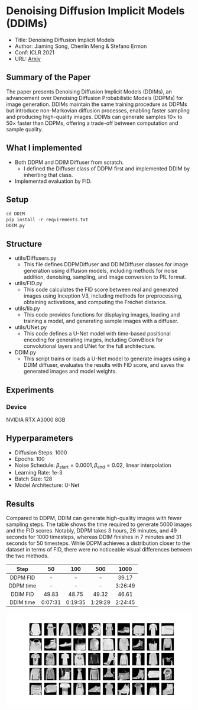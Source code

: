 # Denoising Diffusion Implicit Models (DDIMs)
- Title: Denoising Diffusion Implicit Models
- Author: Jiaming Song, Chenlin Meng & Stefano Ermon
- Conf: ICLR 2021
- URL: [Arxiv](https://arxiv.org/pdf/2010.02502)

## Summary of the Paper
The paper presents Denoising Diffusion Implicit Models (DDIMs), an advancement over Denoising Diffusion Probabilistic Models (DDPMs) for image generation. DDIMs maintain the same training procedure as DDPMs but introduce non-Markovian diffusion processes, enabling faster sampling and producing high-quality images. DDIMs can generate samples 10× to 50× faster than DDPMs, offering a trade-off between computation and sample quality. 

## What I implemented
- Both DDPM and DDIM Diffuser from scratch.
  - I defined the Diffuser class of DDPM first and implemented DDIM by inheriting that class.
- Implemented evaluation by FID.

## Setup
```
cd DDIM
pip install -r requirements.txt
DDIM.py
```

## Structure
- utils/Diffusers.py
  - This file defines DDPMDiffuser and DDIMDiffuser classes for image generation using diffusion models, including methods for noise addition, denoising, sampling, and image conversion to PIL format.
- utils/FID.py
  - This code calculates the FID score between real and generated images using Inception V3, including methods for preprocessing, obtaining activations, and computing the Fréchet distance.
- utils/lib.py
  - This code provides functions for displaying images, loading and training a model, and generating sample images with a diffuser.
- utils/UNet.py
  - This code defines a U-Net model with time-based positional encoding for generating images, including ConvBlock for convolutional layers and UNet for the full architecture.
- DDIM.py
  - This script trains or loads a U-Net model to generate images using a DDIM diffuser, evaluates the results with FID score, and saves the generated images and model weights.

## Experiments
### Device
NVIDIA RTX A3000 8GB

## Hyperparameters
- Diffusion Steps: 1000
- Epochs: 100
- Noise Schedule: $\beta_{\text{start}}=0.0001, \beta_{\text{end}}=0.02$, linear interpolation
- Learning Rate: 1e-3
- Batch Size: 128
- Model Architecture: U-Net

## Results

Compared to DDPM, DDIM can generate high-quality images with fewer sampling steps. The table shows the time required to generate 5000 images and the FID scores. Notably, DDPM takes 3 hours, 26 minutes, and 49 seconds for 1000 timesteps, whereas DDIM finishes in 7 minutes and 31 seconds for 50 timesteps. While DDPM achieves a distribution closer to the dataset in terms of FID, there were no noticeable visual differences between the two methods.

<div align="center">
  
| Step | 50 | 100 | 500 | 1000 |
| :--: | :--: | :--: | :--: | :--: |
| DDPM FID | - | - | - | 39.17 |
| DDPM time | - | - | - | 3:26:49 |
| DDIM FID | 49.83 | 48.75 | 49.32 | 46.61 |
| DDIM time | 0:07:31 | 0:19:35 | 1:29:29 | 2:24:45 |

</div>

<div style="text-align:center"><img src="./ddim_images/generated_images.png" /></div>
